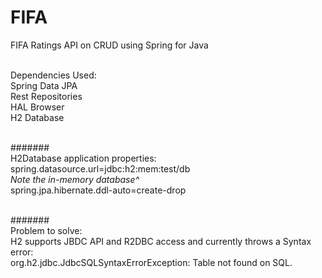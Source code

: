 # FIFA
FIFA Ratings API on CRUD using Spring for Java<br /><br />

Dependencies Used:<br />
Spring Data JPA<br />
Rest Repositories<br />
HAL Browser<br />
H2 Database<br /><br />

#######<br />
H2Database application properties:<br />
spring.datasource.url=jdbc:h2:mem:test/db<br />
<i>Note the in-memory database^</i><br />
spring.jpa.hibernate.ddl-auto=create-drop<br /><br />

#######<br />
Problem to solve:<br />
H2 supports JBDC API and R2DBC access and currently throws a Syntax error:<br />
org.h2.jdbc.JdbcSQLSyntaxErrorException: Table not found on SQL.
